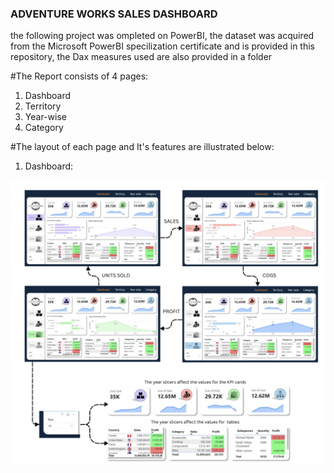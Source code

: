 ### ADVENTURE WORKS SALES DASHBOARD
the following project was ompleted on PowerBI, the dataset was acquired from the Microsoft PowerBI specilization certificate and is provided in this repository, the Dax measures used are also provided in a folder

#The Report consists of 4 pages:
1. Dashboard
2. Territory
3. Year-wise
4. Category

#The layout of each page and It's features are illustrated below:

1. Dashboard:

![image](https://github.com/ItsAksai/Adventure-works-Dashboard/blob/107f9cb2aa07f6c5f5dffd558d70b78c29505ae3/screenshots/Dashboard.png)

